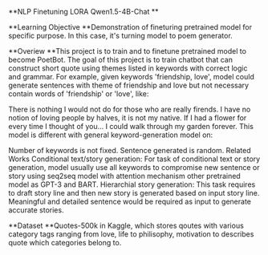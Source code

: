**NLP Finetuning LORA Qwen1.5-4B-Chat
**

**Learning Objective
**Demonstration of fineturing pretrained model for specific purpose. In this case, it's turning model to poem generator.

**Overiew
**This project is to train and to finetune pretrained model to become PoetBot. The goal of this project is to train chatbot that can construct short quote using themes listed in keywords with correct logic and grammar. For example, given keywords 'friendship, love', model could generate sentences with theme of friendship and love but not necessary contain words of 'friendship' or 'love', like:

There is nothing I would not do for those who are really firends. I have no notion of loving people by halves, it is not my native.
If I had a flower for every time I thought of you... I could walk through my garden forever.
This model is different with general keyword-generation model on:

Number of keywords is not fixed.
Sentence generated is random.
Related Works
Conditional text/story generation: For task of conditional text or story generation, model usually use all keywords to compromise new sentence or story using seq2seq model with attention mechanism other pretrained model as GPT-3 and BART. Hierarchial story generation: This task requires to draft story line and then new story is generated based on input story line. Meaningful and detailed sentence would be required as input to generate accurate stories.

**Dataset
**Quotes-500k in Kaggle, which stores qoutes with various category tags ranging from love, life to philisophy, motivation to describes quote which categories belong to.
